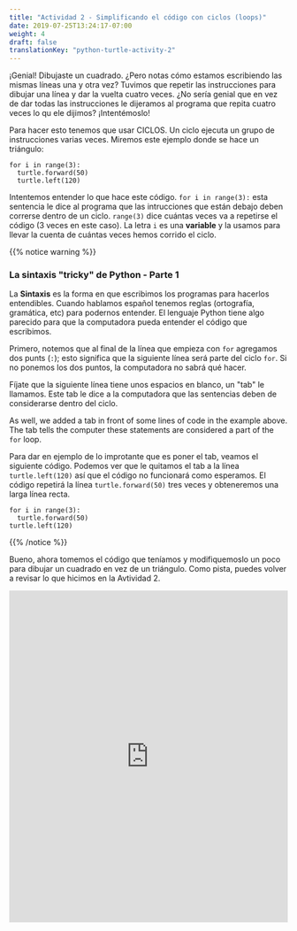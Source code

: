 ```yaml
---
title: "Actividad 2 - Simplificando el código con ciclos (loops)"
date: 2019-07-25T13:24:17-07:00
weight: 4
draft: false
translationKey: "python-turtle-activity-2"
---
```


¡Genial! Dibujaste un cuadrado. ¿Pero notas cómo estamos escribiendo las mismas líneas una y otra vez? Tuvimos que repetir las instrucciones para dibujar una línea y dar la vuelta cuatro veces. ¿No sería genial que en vez de dar todas las instrucciones le dijeramos al programa que repita cuatro veces lo qu ele dijimos? ¡Intentémoslo!

Para hacer esto tenemos que usar CICLOS. Un ciclo ejecuta un grupo de instrucciones varias veces. Miremos este ejemplo donde se hace un triángulo:

```
for i in range(3):
  turtle.forward(50)
  turtle.left(120)
```

Intentemos entender lo que hace este código. `for i in range(3):` esta sentencia le dice al programa que las intrucciones que están debajo deben correrse dentro de un ciclo. `range(3)`  dice cuántas veces va a repetirse el código (3 veces en este caso). La letra `i` es una **variable** y la usamos para llevar la cuenta de cuántas veces hemos corrido el ciclo.

{{% notice warning %}}

### La sintaxis "tricky" de Python - Parte 1

La **Sintaxis** es la forma en que escribimos los programas para hacerlos entendibles. Cuando hablamos español tenemos reglas (ortografía, gramática, etc) para podernos entender. El lenguaje Python tiene algo parecido para que la computadora pueda entender el código que escribimos.

Primero, notemos que al final de la línea que empieza con `for` agregamos dos punts (`:`); esto significa que la siguiente línea será parte del ciclo `for`. Si no ponemos los dos puntos, la computadora no sabrá qué hacer.

Fíjate que la siguiente línea tiene unos espacios en blanco, un "tab" le llamamos. Este tab le dice a la computadora que las sentencias deben de considerarse dentro del ciclo.

As well, we added a tab in front of some lines of code in the example above. The tab tells the computer these statements are considered a part of the `for` loop. 

Para dar en ejemplo de lo improtante que es poner el tab, veamos el siguiente código. Podemos ver que le quitamos el tab a la línea `turtle.left(120)` así que el código no funcionará como esperamos. El código repetirá la línea  `turtle.forward(50)` tres veces y obteneremos una larga línea recta.

```
for i in range(3):
  turtle.forward(50)
turtle.left(120)
```

{{% /notice %}}


Bueno, ahora tomemos el código que teníamos y modifiquemoslo un poco para dibujar un cuadrado en vez de un triángulo. Como pista, puedes volver a revisar lo que hicimos en la Avtividad 2.

<iframe height="600px" width="100%" src="https://repl.it/@nuevofoundation/PythonWithTurtleActivity2?lite=true" scrolling="no" frameborder="no" allowtransparency="true" allowfullscreen="true" sandbox="allow-forms allow-pointer-lock allow-popups allow-same-origin allow-scripts allow-modals"></iframe>